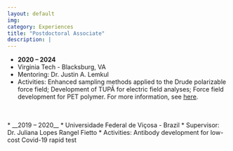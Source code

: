 ```yaml
---
layout: default
img:
category: Experiences
title: "Postdoctoral Associate"
description: |
---
```


* __2020 – 2024__
* Virginia Tech - Blacksburg, VA
* Mentoring: Dr. Justin A. Lemkul
* Activities: Enhanced sampling methods applied to the Drude polarizable force field; Development of TUPÃ for electric field analyses; Force field development for PET polymer. For more information, see [here](https://www.thelemkullab.com/publications).
<br>
<br>
* __2019 – 2020__
* Universidade Federal de Viçosa - Brazil
* Supervisor: Dr. Juliana Lopes Rangel Fietto
* Activities: Antibody development for low-cost Covid-19 rapid test
